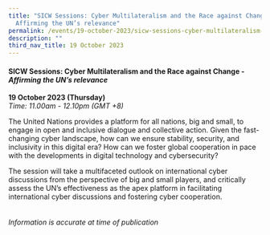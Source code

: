 ```yaml
---
title: "SICW Sessions: Cyber Multilateralism and the Race against Change –
  Affirming the UN’s relevance"
permalink: /events/19-october-2023/sicw-sessions-cyber-multilateralism-and-the-race-against-change/
description: ""
third_nav_title: 19 October 2023
---
```

#### **SICW Sessions: Cyber Multilateralism and the Race against Change - *Affirming the UN’s relevance***

**19 October 2023 (Thursday)**  
*Time: 11.00am - 12.10pm (GMT +8)*

The United Nations provides a platform for all nations, big and small, to engage in open and inclusive dialogue and collective action. Given the fast-changing cyber landscape, how can we ensure stability, security, and inclusivity in this digital era? How can we foster global cooperation in pace with the developments in digital technology and cybersecurity?

The session will take a multifaceted outlook on international cyber discussions from the perspective of big and small players, and critically assess the UN’s effectiveness as the apex platform in facilitating international cyber discussions and fostering cyber cooperation.
<br><br><br>
*Information is accurate at time of publication*